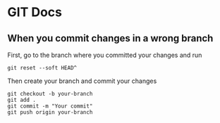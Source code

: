 # GIT Docs

## When you commit changes in a wrong branch

First, go to the branch where you committed your changes and run 

    git reset --soft HEAD^
    
 Then create your branch and commit your changes
 
    git checkout -b your-branch
    git add .
    git commit -m "Your commit"
    git push origin your-branch

